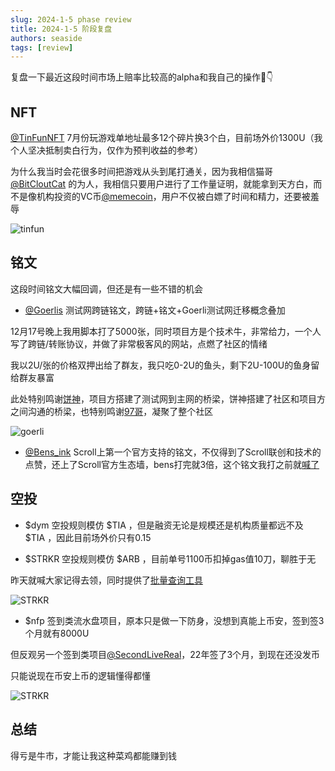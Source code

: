 ```yaml
---
slug: 2024-1-5 phase review
title: 2024-1-5 阶段复盘
authors: seaside
tags: [review]
---
```


复盘一下最近这段时间市场上赔率比较高的alpha和我自己的操作🧵👇

## NFT

[@TinFunNFT](https://twitter.com/TinFunNFT) 7月份玩游戏单地址最多12个碎片换3个白，目前场外价1300U（我个人坚决抵制卖白行为，仅作为预判收益的参考）

为什么我当时会花很多时间把游戏从头到尾打通关，因为我相信猫哥 [@BitCloutCat](https://twitter.com/BitCloutCat) 的为人，我相信只要用户进行了工作量证明，就能拿到天方白，而不是像机构投资的VC币[@memecoin](https://twitter.com/memecoin)，用户不仅被白嫖了时间和精力，还要被羞辱

![tinfun](/img/blog/2024-1-5-phase-review/1.jpg)

## 铭文

这段时间铭文大幅回调，但还是有一些不错的机会

- [@Goerlis](https://twitter.com/Goerlis) 测试网跨链铭文，跨链+铭文+Goerli测试网迁移概念叠加

12月17号晚上我用脚本打了5000张，同时项目方是个技术牛，非常给力，一个人写了跨链/转账协议，并做了非常极客风的网站，点燃了社区的情绪

我以2U/张的价格双押出给了群友，我只吃0-2U的鱼头，剩下2U-100U的鱼身留给群友暴富

此处特别鸣谢[饼神](https://twitter.com/lonelyhorseme)，项目方搭建了测试网到主网的桥梁，饼神搭建了社区和项目方之间沟通的桥梁，也特别鸣谢[97哥](https://twitter.com/97_Crypto)，凝聚了整个社区

![goerli](/img/blog/2024-1-5-phase-review/2.jpg)

- [@Bens_ink](https://twitter.com/Bens_ink) Scroll上第一个官方支持的铭文，不仅得到了Scroll联创和技术的点赞，还上了Scroll官方生态墙，bens打完就3倍，这个铭文我打之前就[喊了](https://twitter.com/\_0xSeaside\_/status/1739189994840002771)

## 空投 

- $dym 空投规则模仿 $TIA ，但是融资无论是规模还是机构质量都远不及 $TIA ，因此目前场外价只有0.15

- $STRKR 空投规则模仿 $ARB ，目前单号1100币扣掉gas值10刀，聊胜于无

昨天就喊大家记得去领，同时提供了[批量查询工具](https://twitter.com/_0xSeaside_/status/1742780751391961123)

![STRKR](/img/blog/2024-1-5-phase-review/3.jpg)

- $nfp 签到类流水盘项目，原本只是做一下防身，没想到真能上币安，签到签3个月就有8000U

但反观另一个签到类项目[@SecondLiveReal](https://twitter.com/SecondLiveReal)，22年签了3个月，到现在还没发币

只能说现在币安上币的逻辑懂得都懂

![STRKR](/img/blog/2024-1-5-phase-review/4.jpg)

## 总结

得亏是牛市，才能让我这种菜鸡都能赚到钱